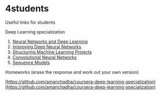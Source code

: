 # 4students
Useful links for students

Deep Learning specialization
1. [Neural Networks and Deep Learning](https://www.youtube.com/playlist?list=PLkDaE6sCZn6Ec-XTbcX1uRg2_u4xOEky0)
2. [Improving Deep Neural Networks](https://www.youtube.com/playlist?list=PLkDaE6sCZn6Hn0vK8co82zjQtt3T2Nkqc)
3. [Structuring Machine Learning Projects](https://www.youtube.com/playlist?list=PLkDaE6sCZn6E7jZ9sN_xHwSHOdjUxUW_b)
4. [Convolutional Neural Networks](https://www.youtube.com/playlist?list=PLkDaE6sCZn6Gl29AoE31iwdVwSG-KnDzF)
5. [Sequence Models](https://www.youtube.com/playlist?list=PLkDaE6sCZn6F6wUI9tvS_Gw1vaFAx6rd6)
   
Homeworks (erase the response and work out your own version)

[https://github.com/amanchadha/coursera-deep-learning-specialization](https://github.com/amanchadha/coursera-deep-learning-specialization)
